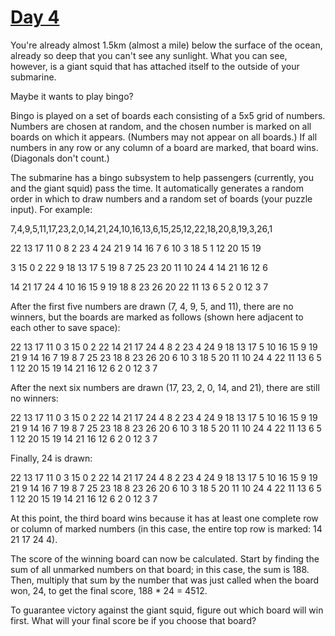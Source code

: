 # [Day 4](https://adventofcode.com/2021/day/4)

You're already almost 1.5km (almost a mile) below the surface of the ocean, already so deep that you can't see any
sunlight. What you can see, however, is a giant squid that has attached itself to the outside of your submarine.

Maybe it wants to play bingo?

Bingo is played on a set of boards each consisting of a 5x5 grid of numbers. Numbers are chosen at random, and the
chosen number is marked on all boards on which it appears. (Numbers may not appear on all boards.) If all numbers in any
row or any column of a board are marked, that board wins. (Diagonals don't count.)

The submarine has a bingo subsystem to help passengers (currently, you and the giant squid) pass the time. It
automatically generates a random order in which to draw numbers and a random set of boards (your puzzle input). For
example:

7,4,9,5,11,17,23,2,0,14,21,24,10,16,13,6,15,25,12,22,18,20,8,19,3,26,1

22 13 17 11 0 8 2 23 4 24 21 9 14 16 7 6 10 3 18 5 1 12 20 15 19

3 15 0 2 22 9 18 13 17 5 19 8 7 25 23 20 11 10 24 4 14 21 16 12 6

14 21 17 24 4 10 16 15 9 19 18 8 23 26 20 22 11 13 6 5 2 0 12 3 7

After the first five numbers are drawn (7, 4, 9, 5, and 11), there are no winners, but the boards are marked as
follows (shown here adjacent to each other to save space):

22 13 17 11 0 3 15 0 2 22 14 21 17 24 4 8 2 23 4 24 9 18 13 17 5 10 16 15 9 19 21 9 14 16 7 19 8 7 25 23 18 8 23 26 20 6
10 3 18 5 20 11 10 24 4 22 11 13 6 5 1 12 20 15 19 14 21 16 12 6 2 0 12 3 7

After the next six numbers are drawn (17, 23, 2, 0, 14, and 21), there are still no winners:

22 13 17 11 0 3 15 0 2 22 14 21 17 24 4 8 2 23 4 24 9 18 13 17 5 10 16 15 9 19 21 9 14 16 7 19 8 7 25 23 18 8 23 26 20 6
10 3 18 5 20 11 10 24 4 22 11 13 6 5 1 12 20 15 19 14 21 16 12 6 2 0 12 3 7

Finally, 24 is drawn:

22 13 17 11 0 3 15 0 2 22 14 21 17 24 4 8 2 23 4 24 9 18 13 17 5 10 16 15 9 19 21 9 14 16 7 19 8 7 25 23 18 8 23 26 20 6
10 3 18 5 20 11 10 24 4 22 11 13 6 5 1 12 20 15 19 14 21 16 12 6 2 0 12 3 7

At this point, the third board wins because it has at least one complete row or column of marked numbers (in this case,
the entire top row is marked: 14 21 17 24 4).

The score of the winning board can now be calculated. Start by finding the sum of all unmarked numbers on that board; in
this case, the sum is 188. Then, multiply that sum by the number that was just called when the board won, 24, to get the
final score, 188 * 24 = 4512.

To guarantee victory against the giant squid, figure out which board will win first. What will your final score be if
you choose that board?
